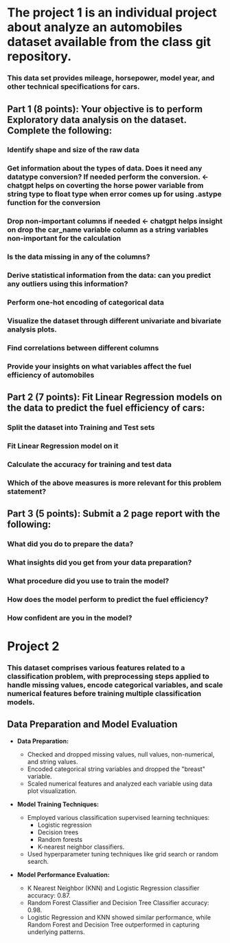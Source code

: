 # The project 1 is an individual project about analyze an automobiles dataset available from the class git repository.
### This data set provides mileage, horsepower, model year, and other technical specifications for cars.
## Part 1 (8 points): Your objective is to perform Exploratory data analysis on the dataset. Complete the following:
### Identify shape and size of the raw data
### Get information about the types of data. Does it need any datatype conversion? If needed perform the conversion. <- chatgpt helps on coverting the horse power variable from string type to float type when error comes up for using .astype function for the conversion
### Drop non-important columns if needed <- chatgpt helps insight on drop the car_name variable column as a string variables non-important for the calculation
### Is the data missing in any of the columns?
### Derive statistical information from the data: can you predict any outliers using this information?
### Perform one-hot encoding of categorical data 
### Visualize the dataset through different univariate and bivariate analysis plots.
### Find correlations between different columns
### Provide your insights on what variables affect the fuel efficiency of automobiles
## Part 2 (7 points): Fit Linear Regression models on the data to predict the fuel efficiency of cars:
### Split the dataset into Training and Test sets
### Fit Linear Regression model on it
### Calculate the accuracy for training and test data
### Which of the above measures is more relevant for this problem statement?
## Part 3 (5 points): Submit a 2 page report with the following:
### What did you do to prepare the data?
### What insights did you get from your data preparation?
### What procedure did you use to train the model?
### How does the model perform to predict the fuel efficiency?
### How confident are you in the model?

#####
# Project 2
### This dataset comprises various features related to a classification problem, with preprocessing steps applied to handle missing values, encode categorical variables, and scale numerical features before training multiple classification models.
## Data Preparation and Model Evaluation

- **Data Preparation:**
  - Checked and dropped missing values, null values, non-numerical, and string values.
  - Encoded categorical string variables and dropped the "breast" variable.
  - Scaled numerical features and analyzed each variable using data plot visualization.

- **Model Training Techniques:**
  - Employed various classification supervised learning techniques:
    - Logistic regression
    - Decision trees
    - Random forests
    - K-nearest neighbor classifiers.
  - Used hyperparameter tuning techniques like grid search or random search.

- **Model Performance Evaluation:**
  - K Nearest Neighbor (KNN) and Logistic Regression classifier accuracy: 0.87.
  - Random Forest Classifier and Decision Tree Classifier accuracy: 0.98.
  - Logistic Regression and KNN showed similar performance, while Random Forest and Decision Tree outperformed in capturing underlying patterns.

